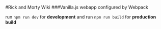 #Rick and Morty Wiki
###Vanilla.js webapp configured by Webpack

run `npm run dev` for **development**
and
run `npm run build` for **production build**
